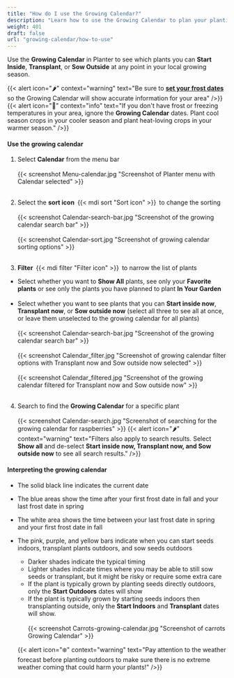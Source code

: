 ```yaml
---
title: "How do I use the Growing Calendar?"
description: "Learn how to use the Growing Calendar to plan your plantings"
weight: 401
draft: false
url: "growing-calendar/how-to-use"
---
```


Use the **Growing Calendar** in Planter to see which plants you can **Start Inside**, **Transplant**, or **Sow Outside** at any point in your local growing season.

{{< alert icon="🌶️" context="warning" text="Be sure to [**set your frost dates**](../../getting-started/frost-dates) so the Growing Calendar will show accurate information for your area" />}}
{{< alert icon="🌴" context="info" text="If you don't have frost or freezing temperatures in your area, ignore the **Growing Calendar** dates. Plant cool season crops in your cooler season and plant heat-loving crops in your warmer season." />}}

#### Use the growing calendar
1. Select **Calendar** from the menu bar<br /><br />
{{< screenshot Menu-calendar.jpg "Screenshot of Planter menu with Calendar selected" >}}<br /><br />

2. Select the **sort icon** {{< mdi sort "Sort icon" >}} to change the sorting<br /><br />
{{< screenshot Calendar-search-bar.jpg "Screenshot of the growing calendar search bar" >}}<br /><br />
{{< screenshot Calendar-sort.jpg "Screenshot of growing calendar sorting options" >}}<br /><br />

3. **Filter** {{< mdi filter "Filter icon" >}} to narrow the list of plants<br />
- Select whether you want to **Show All** plants, see only your **Favorite plants** or see only the plants you have planned to plant **In Your Garden**<br /><br />
- Select whether you want to see plants that you can **Start inside now**, **Transplant now**, or **Sow outside now** (select all three to see all at once, or leave them unselected to the growing calendar for all plants)<br /><br />
{{< screenshot Calendar-search-bar.jpg "Screenshot of the growing calendar search bar" >}}<br /><br />
{{< screenshot Calendar_filter.jpg "Screenshot of growing calendar filter options with Transplant now and Sow outside now selected" >}}<br /><br />
{{< screenshot Calendar_filtered.jpg "Screenshot of the growing calendar filtered for Transplant now and Sow outside now" >}}<br /><br />

4. Search to find the **Growing Calendar** for a specific plant<br /><br />
{{< screenshot Calendar-search.jpg "Screenshot of searching for the growing calendar for raspberries" >}}
{{< alert icon="🌶️" context="warning" text="Filters also apply to search results. Select **Show all** and de-select **Start inside now, Transplant now, and Sow outside now** to see all search results." />}}

#### Interpreting the growing calendar

- The solid black line indicates the current date
- The blue areas show the time after your first frost date in fall and your last frost date in spring
- The white area shows the time between your last frost date in spring and your first frost date in fall
- The pink, purple, and yellow bars indicate when you can start seeds indoors, transplant plants outdoors, and sow seeds outdoors
  - Darker shades indicate the typical timing
  - Lighter shades indicate times where you may be able to still sow seeds or transplant, but it might be risky or require some extra care
  - If the plant is typically grown by planting seeds directly outdoors, only the **Start Outdoors** dates will show
  - If the plant is typically grown by starting seeds indoors then transplanting outside, only the **Start Indoors** and **Transplant** dates will show. <br /><br />
  {{< screenshot Carrots-growing-calendar.jpg "Screenshot of carrots Growing Calendar" >}}

  {{< alert icon="❄️" context="warning" text="Pay attention to the weather forecast before planting outdoors to make sure there is no extreme weather coming that could harm your plants!" />}}
